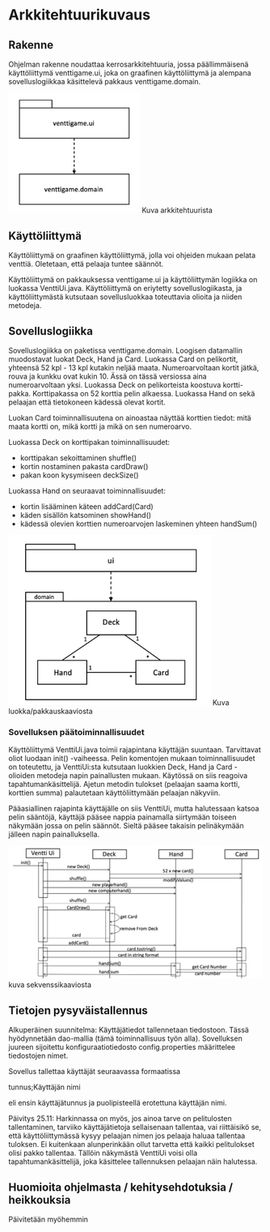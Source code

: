 # Arkkitehtuurikuvaus

## Rakenne

Ohjelman rakenne noudattaa kerrosarkkitehtuuria, jossa päällimmäisenä käyttöliittymä venttigame.ui, joka on
graafinen käyttöliittymä ja alempana sovelluslogiikkaa käsittelevä pakkaus venttigame.domain.

<img src="https://github.com/marykristina4/ot-harjoitustyo/blob/master/dokumentaatio/kuvat/venttigame_pakkauskaavio.png" width="260">
Kuva arkkitehtuurista

## Käyttöliittymä

Käyttöliittymä on graafinen käyttöliittymä, jolla voi ohjeiden mukaan pelata venttiä. Oletetaan, että
pelaaja tuntee säännöt.

Käyttöliittymä on pakkauksessa venttigame.ui ja käyttöliittymän logiikka on luokassa VenttiUi.java.
Käyttöliittymä on eriytetty sovelluslogiikasta, ja käyttöliittymästä kutsutaan sovellusluokkaa toteuttavia olioita
ja niiden metodeja.

## Sovelluslogiikka

Sovelluslogiikka on paketissa venttigame.domain. Loogisen datamallin muodostavat luokat Deck, Hand ja Card.
Luokassa Card on pelikortit, yhteensä 52 kpl - 13 kpl kutakin neljää maata. Numeroarvoltaan kortit jätkä, rouva ja 
kunkku ovat kukin 10. Ässä on tässä versiossa aina numeroarvoltaan yksi. Luokassa Deck on pelikorteista koostuva kortti-
pakka. Korttipakassa on 52 korttia pelin alkaessa. Luokassa Hand on sekä pelaajan että tietokoneen kädessä olevat 
kortit.

Luokan Card toiminnallisuutena on ainoastaa näyttää korttien tiedot: mitä maata kortti on, mikä kortti ja mikä on
sen numeroarvo.

Luokassa Deck on korttipakan toiminnallisuudet:
- korttipakan sekoittaminen shuffle()
- kortin nostaminen pakasta cardDraw()
- pakan koon kysymiseen deckSize()

Luokassa Hand on seuraavat toiminnallisuudet:
- kortin lisääminen käteen addCard(Card)
- käden sisällön katsominen showHand()
- kädessä olevien korttien numeroarvojen laskeminen yhteen handSum()

<img src="https://github.com/marykristina4/ot-harjoitustyo/blob/master/dokumentaatio/kuvat/venttigame_luokkakaavio.png" width="400">
Kuva luokka/pakkauskaaviosta

### Sovelluksen päätoiminnallisuudet

Käyttöliittymä VenttiUi.java toimii rajapintana käyttäjän suuntaan. Tarvittavat oliot luodaan init() -vaiheessa.
Pelin komentojen mukaan toiminnallisuudet on toteutettu, ja VenttiUi:sta kutsutaan luokkien Deck, Hand ja Card
-olioiden metodeja napin painallusten mukaan. Käytössä on siis reagoiva tapahtumankäsittelijä. Ajetun metodin
tulokset (pelaajan saama kortti, korttien summa) palautetaan käyttöliittymään pelaajan näkyviin.

Pääasiallinen rajapinta käyttäjälle on siis VenttiUi, mutta halutessaan katsoa pelin sääntöjä, käyttäjä pääsee nappia
painamalla siirtymään toiseen näkymään jossa on pelin säännöt. Sieltä pääsee takaisin pelinäkymään jälleen napin
painalluksella.

<img src="https://github.com/marykristina4/ot-harjoitustyo/blob/master/dokumentaatio/kuvat/venttigame_sekvenssikaavio.png" width="560">
kuva sekvenssikaaviosta

## Tietojen pysyväistallennus

Alkuperäinen suunnitelma:
Käyttäjätiedot tallennetaan tiedostoon. Tässä hyödynnetään dao-mallia (tämä toiminnallisuus työn alla).
Sovelluksen juureen sijoitettu konfiguraatiotiedosto config.properties määrittelee tiedostojen nimet.

Sovellus tallettaa käyttäjät seuraavassa formaatissa

tunnus;Käyttäjän nimi

eli ensin käyttäjätunnus ja puolipisteellä erotettuna käyttäjän nimi.
 
Päivitys 25.11:
Harkinnassa on myös, jos ainoa tarve on pelitulosten tallentaminen, tarviiko käyttäjätietoja sellaisenaan tallentaa,
vai riittäisikö se, että käyttöliittymässä kysyy pelaajan nimen jos pelaaja haluaa tallentaa tuloksen. Ei kuitenkaan
alunperinkään ollut tarvetta että kaikki pelitulokset olisi pakko tallentaa. Tällöin näkymästä VenttiUi voisi olla 
tapahtumankäsittelijä, joka käsittelee tallennuksen pelaajan näin halutessa.
 
## Huomioita ohjelmasta / kehitysehdotuksia / heikkouksia

Päivitetään myöhemmin
